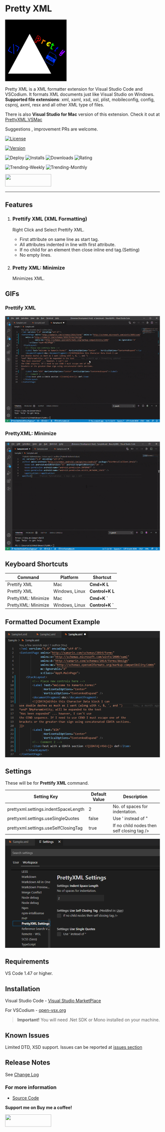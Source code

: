 # Pretty XML

<img src='./images/logo.png' width='200' height='200' />

Pretty XML is a XML formatter extension for Visual Studio Code and VSCodium. It formats XML documents just like Visual Studio on Windows.
**Supported file extensions**: xml, xaml, xsd, xsl, plist, mobileconfig, config, csproj, axml, resx and all other XML type of files.

There is also **Visual Studio for Mac** version of this extension. Check it out at [PrettyXML.VSMac](https://github.com/pmahend1/PrettyXML.VSMac)  

Suggestions , improvement PRs are welcome.

[![License](https://img.shields.io/github/license/pmahend1/PrettyXML?style=flat-square&label=License)](https://choosealicense.com/licenses/mit/)

[![Version](https://vsmarketplacebadge.apphb.com/version/PrateekMahendrakar.PrettyXML.svg?logo=visual-studio-code&style=for-the-badge)](https://marketplace.visualstudio.com/items?itemName=PrateekMahendrakar.prettyxml)

![Deploy](https://img.shields.io/github/workflow/status/pmahend1/prettyxml/Deploy%20CI?color=brightgreen&label=Deploy%20CI&style=flat-square&logo=github) ![Installs](https://vsmarketplacebadge.apphb.com/installs/PrateekMahendrakar.PrettyXML.svg?style=flat-square&label=Installs&logo=data:img/png:images/logo.png) ![Downloads](https://vsmarketplacebadge.apphb.com/downloads/PrateekMahendrakar.PrettyXML.svg?style=flat-square&label=Downloads) ![Rating](https://vsmarketplacebadge.apphb.com/rating-star/PrateekMahendrakar.PrettyXML.svg?style=flat-square&label=Rating)

![Trending-Weekly](https://vsmarketplacebadge.apphb.com/trending-weekly/PrateekMahendrakar.PrettyXML.svg?labelColor=red&logo=tinder&logoColor=white&label=Trending%20Weekly) ![Trending-Monthly](https://vsmarketplacebadge.apphb.com/trending-monthly/PrateekMahendrakar.PrettyXML.svg?labelColor=red&logo=tinder&logoColor=white&label=Trending%20Monthly)

[<img src="https://cdn.buymeacoffee.com/buttons/v2/default-blue.png" width="150" height="40" />](https://www.buymeacoffee.com/pmahend1)

---

## Features

1. ### Prettify XML (XML Formatting)

   Right Click and Select Prettify XML.

   - First attribute on same line as start tag.
   - All attributes indented in line with first attribute.
   - If no child for an element then close inline end tag.(Setting)
   - No empty lines.

2. ### Pretty XML: Minimize

   Minimizes XML.

## GIFs

### Prettify XML

![prettify gif](./images/Prettify.gif)

### PrettyXML: Minimize

![minimize gif](./images/Minimize.gif)

## Keyboard Shortcuts

| Command             | Platform       | Shortcut         |
|---------------------|----------------|------------------|
| Prettify XML        | Mac            | **Cmd+K L**      |
| Prettify XML        | Windows, Linux | **Control+K L**  |
| PrettyXML: Minimize | Mac            | **Cmd+K \`**     |
| PrettyXML: Minimize | Windows, Linux | **Control+K \`** |

## Formatted Document Example

![Screenshot](./images/screenshot.png)

## Settings

These will be for **Prettify XML** command.

| Setting Key                          | Default Value | Description                                |
|--------------------------------------|---------------|--------------------------------------------|
| prettyxml.settings.indentSpaceLength | 2             | No. of spaces for indentation.             |
| prettyxml.settings.useSingleQuotes   | false         | Use ' instead of \"                        |
| prettyxml.settings.useSelfClosingTag | true          | If no child nodes then self closing tag /> |

![Settings Image](./images/settings.png)

## Requirements

VS Code 1.47 or higher.

## Installation

Visual Studio Code - [Visual Studio MarketPlace](https://marketplace.visualstudio.com/items?itemName=PrateekMahendrakar.prettyxml)

For VSCodium - [open-vsx.org](https://open-vsx.org/extension/PrateekMahendrakar/prettyxml)

> **Important!**
> You will need .Net SDK or Mono installed on your machine.

## Known Issues

Limited DTD, XSD support.
Issues can be reported at [issues section](https://github.com/pmahend1/PrettyXML/issues)

## Release Notes

See [Change Log](./CHANGELOG.md)

### For more information

- [Source Code](https://github.com/pmahend1/prettyxml)

**Support me on Buy me a coffee!**

[<img src="https://cdn.buymeacoffee.com/buttons/v2/default-blue.png" width='150' height='40'>](https://www.buymeacoffee.com/pmahend1)
